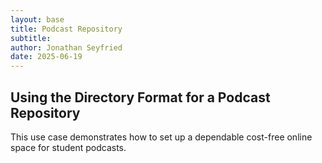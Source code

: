 ```yaml
---
layout: base
title: Podcast Repository
subtitle: 
author: Jonathan Seyfried
date: 2025-06-19
---
```



<h2>Using the Directory Format for a Podcast Repository</h2>

This use case demonstrates how to set up a dependable cost-free online space for student podcasts.
